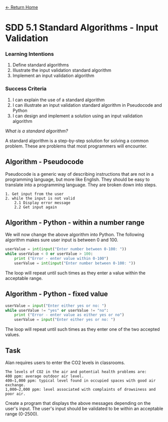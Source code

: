 [<- Return Home](/index.md)
# SDD 5.1 Standard Algorithms - Input Validation

### Learning Intentions
1. Define standard algorithms
2. Illustrate the input validation standard algorithm
3. Implement an input validation algorithm

### Success Criteria
1. I can explain the use of a standard algorithm
2. I can illustrate an input validation standard algorithm in Pseudocode and Python
3. I can design and implement a solution using an input validation algorithm



*What is a standard algorithm?*

A standard algorithm is a step-by-step solution for solving a common problem. These are problems that most programmers will encounter.

## Algorithm - Pseudocode
Pseudocode is a generic way of describing instructions that are not in a programming language, but more like English. They should be easy to translate into a programming language. They are broken down into steps.
```
1. Get input from the user
2. while the input is not valid
	2.1 Display error message
	2.2 Get input again
 ```

## Algorithm - Python - within a number range

We will now change the above algorithm into Python. The following algorithm makes sure user input is between 0 and 100.

```python
userValue = int(input("Enter number between 0-100: "))
while userValue < 0 or userValue > 100:
	print ("Error - enter value within 0-100")
	userValue = int(input("Enter number between 0-100: "))
 ```
The loop will repeat until such times as they enter a value within the acceptable range.
## Algorithm - Python - fixed value
```python
userValue = input("Enter either yes or no: ")
while userValue != "yes" or userValue != "no":
	print ("Error - enter value as either yes or no")
	userValue = input("Enter either yes or no: ")
 ```
The loop will repeat until such times as they enter one of the two accepted values.

## Task 

Alan requires users to enter the CO2 levels in classrooms.

```
The levels of CO2 in the air and potential health problems are: 
400 ppm: average outdoor air level. 
400–1,000 ppm: typical level found in occupied spaces with good air exchange. 
1,000–2,000 ppm: level associated with complaints of drowsiness and poor air.
```

Create a program that displays the above messages depending on the user's input. The user's input should be validated to be within an acceptable range (0-2500).